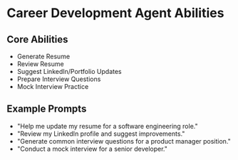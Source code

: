 # Career Development Agent Abilities

## Core Abilities
- Generate Resume
- Review Resume
- Suggest LinkedIn/Portfolio Updates
- Prepare Interview Questions
- Mock Interview Practice

## Example Prompts
- "Help me update my resume for a software engineering role."
- "Review my LinkedIn profile and suggest improvements."
- "Generate common interview questions for a product manager position."
- "Conduct a mock interview for a senior developer."
